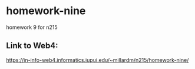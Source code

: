 # homework-nine

homework 9 for n215

## Link to Web4:

https://in-info-web4.informatics.iupui.edu/~millardm/n215/homework-nine/
